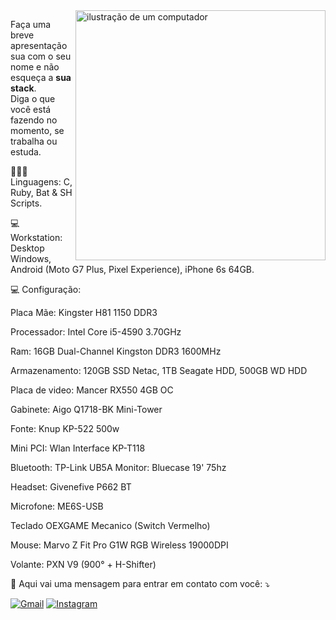 <img src="https://raw.githubusercontent.com/MicaelliMedeiros/micaellimedeiros/master/image/computer-illustration.png" alt="ilustração de um computador" min-width="400px" max-width="400px" width="400px" align="right">

<p align="left"> 
  Faça uma breve apresentação sua com o seu nome e não esqueça a <strong>sua stack</strong>.<br>
  Diga o que você está fazendo no momento, se trabalha ou estuda.
</p>

<p align="left">
  👨🏻‍💻 Linguagens: C, Ruby, Bat & SH Scripts.
</p>

<p align="left">
  💻 Workstation: Desktop Windows, Android (Moto G7 Plus, Pixel Experience), iPhone 6s 64GB.
</p>

<p align="left">
  💻 Configuração:<p>
  Placa Mãe: Kingster H81 1150 DDR3<p>
  Processador: Intel Core i5-4590 3.70GHz<p>
  Ram: 16GB Dual-Channel Kingston DDR3 1600MHz<p>
  Armazenamento: 120GB SSD Netac, 1TB Seagate HDD, 500GB WD HDD<p>
  Placa de video: Mancer RX550 4GB OC<p>
  Gabinete: Aigo Q1718-BK Mini-Tower<p>
  Fonte: Knup KP-522 500w<p>
  Mini PCI: Wlan Interface KP-T118<p>
  Bluetooth: TP-Link UB5A
  Monitor: Bluecase 19' 75hz<p>
  Headset: Givenefive P662 BT<p>
  Microfone: ME6S-USB<p>
  Teclado OEXGAME Mecanico (Switch Vermelho)<p>
  Mouse: Marvo Z Fit Pro G1W RGB Wireless 19000DPI<p>
  Volante: PXN V9 (900° + H-Shifter)<p>
</p>

<p align="left">
  📨 Aqui vai uma mensagem para entrar em contato com você: ⤵️
</p>

<p align="left">
<a href="mailto:joaovitordc019@gmail.com?subject=Assunto%20do%20E-mail&body=Olá,%0A%0AEste%20é%20um%20exemplo%20de%20e-mail.%0A%0AAtenciosamente,%0ASeu%20Nome">
<img src="https://img.shields.io/badge/-Gmail-FF0000?style=flat-square&labelColor=FF0000&logo=gmail&logoColor=white&link=joaovitordc019@gmail.com" alt="Gmail"/></a>
</a>

  <a href="https://www.instagram.com/joao.creator/" title="Instagram">
  <img src="https://img.shields.io/badge/-Instagram-DF0174?style=flat-square&labelColor=DF0174&logo=instagram&logoColor=white&link=https://www.instagram.com/joao.creator/" alt="Instagram"/></a>
</p>
